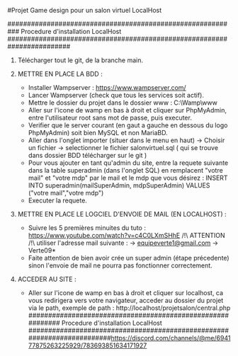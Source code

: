 #Projet Game design pour un salon virtuel LocalHost

########################################################### Procedure d'installation LocalHost ########################################################################

1. Télécharger tout le git, de la branche main.

2. METTRE EN PLACE LA BDD :
    - Installer Wampserver : https://www.wampserver.com/
    - Lancer Wampserver (check que tous les services soit actif).
    - Mettre le dossier du projet dans le dossier www : C:\Wamp\www
    - Aller sur l'icone de wamp en bas à droit et cliquer sur PhpMyAdmin, entre l'utilisateur root sans mot de passe, puis executer.
    - Verifier que le server courant (en gaut a gauche en dessous du logo PhpMyAdmin) soit bien MySQL et non MariaBD.
    - Aller dans l'onglet importer (situer dans le menu en haut) -> Choisir un fichier -> selectionner le fichier salonvirtuel.sql ( qui se trouve dans dossier BDD télécharger sur le git )
    - Pour vous ajouter en tant qu'admin du site, entre la requete suivante dans la table superadmin (dans l'onglet SQL) en remplacent "votre mail" et "votre mdp" par le mail et le mdp que vous désirez : 
    INSERT INTO superadmin(mailSuperAdmin, mdpSuperAdmin) VALUES ("votre mail","votre mdp")
    - Executer la requete.

3. METTRE EN PLACE LE LOGCIEL D'ENVOIE DE MAIL (EN LOCALHOST) :
    - Suivre les 5 premières minuites du tuto : https://www.youtube.com/watch?v=c4C0LXmSHhE
    /!\ ATTENTION /!\ utiliser l'adresse mail suivante : 
        -> equipeverte1@gmail.com
        -> Verte09*
    - Faite attention de bien avoir crée un super admin (étape précedente) sinon l'envoie de mail ne pourra pas fonctionner correctement.

4. ACCEDER AU SITE :
    - Aller sur l'icone de wamp en bas à droit et cliquer sur localhost, ca vous redirigera vers votre navigateur, acceder au dossier du projet via le path, exemple de path : http://localhost/projetsalon/central.php
########################################################### Procedure d'installation LocalHost ########################################################################https://discord.com/channels/@me/694177875263225929/783693851634171927
